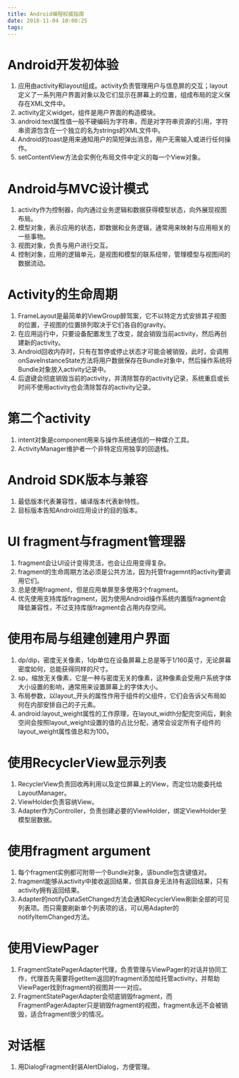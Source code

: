 ```yaml
---
title: Android编程权威指南
date: 2018-11-04 10:00:25
tags:
---
```


# Android开发初体验
1. 应用由activity和layout组成。activity负责管理用户与信息屏的交互；layout定义了一系列用户界面对象以及它们显示在屏幕上的位置，组成布局的定义保存在XML文件中。
1. activity定义widget，组件是用户界面的构造模块。
1. android:text属性值一般不硬编码为字符串，而是对字符串资源的引用，字符串资源包含在一个独立的名为strings的XML文件中。
1. Android的toast是用来通知用户的简短弹出消息，用户无需输入或进行任何操作。
1. setContentView方法会实例化布局文件中定义的每一个View对象。

# Android与MVC设计模式
1. activity作为控制器，向内通过业务逻辑和数据获得模型状态，向外展现视图布局。
1. 模型对象，表示应用的状态，即数据和业务逻辑，通常用来映射与应用相关的一些事物。
1. 视图对象，负责与用户进行交互。
1. 控制对象，应用的逻辑单元，是视图和模型的联系纽带，管理模型与视图间的数据流动。

# Activity的生命周期
1. FrameLayout是最简单的ViewGroup醉驾案，它不以特定方式安排其子视图的位置，子视图的位置排列取决于它们各自的gravity。
1. 在应用运行中，只要设备配置发生了改变，就会销毁当前activity，然后再创建新的activity。
1. Android回收内存时，只有在暂停或停止状态才可能会被销毁，此时，会调用onSaveInstanceState方法将用户数据保存在Bundle对象中，然后操作系统将Bundle对象放入activity记录中。
1. 后退键会彻底销毁当前的activity，并清除暂存的activity记录，系统重启或长时间不使用activity也会清除暂存的activity记录。

# 第二个activity
1. intent对象是component用来与操作系统通信的一种媒介工具。
1. ActivityManager维护者一个非特定应用独享的回退栈。

# Android SDK版本与兼容
1. 最低版本代表兼容性，编译版本代表新特性。
1. 目标版本告知Android应用设计的目的版本。

# UI fragment与fragment管理器
1. fragment会让UI设计变得灵活，也会让应用变得复杂。
1. fragment的生命周期方法必须是公共方法，因为托管fragemnt的activity要调用它们。
1. 总是使用fragment，但是应用单屏至多使用3个fragment。
1. 优先使用支持库版fragment，因为使用Android操作系统内置版fragment会降低兼容性，不过支持库版fragment会占用内存空间。

# 使用布局与组建创建用户界面
1. dp/dip，密度无关像素，1dp单位在设备屏幕上总是等于1/160英寸，无论屏幕密度如何，总能获得同样的尺寸。
1. sp，缩放无关像素，它是一种与密度无关的像素，这种像素会受用户系统字体大小设置的影响，通常用来设置屏幕上的字体大小。
1. 布局参数，以layout_开头的属性作用于组件的父组件，它们会告诉父布局如何在内部安排自己的子元素。
1. android:layout_weight属性的工作原理，在layout_width分配完空间后，剩余空间会按照layout_weight设置的值的占比分配，通常会设定所有子组件的layout_weight属性值总和为100。

# 使用RecyclerView显示列表 
1. RecyclerView负责回收再利用以及定位屏幕上的View，而定位功能委托给LayoutManager。
1. ViewHolder负责容纳View。
1. Adapter作为Controller，负责创建必要的ViewHolder，绑定ViewHolder至模型层数据。

# 使用fragment argument
1. 每个fragment实例都可附带一个Bundle对象，该bundle包含键值对。
1. fragment能够从activity中接收返回结果，但其自身无法持有返回结果，只有activity拥有返回结果。
1. Adapter的notifyDataSetChanged方法会通知RecyclerView刷新全部的可见列表项。而只需要刷新单个列表项的话，可以用Adapter的notifyItemChanged方法。

# 使用ViewPager
1. FragmentStatePagerAdapter代理，负责管理与ViewPager的对话并协同工作，代理首先需要将getItem返回的fragment添加给托管activity，并帮助ViewPager找到fragment的视图并一一对应。
1. FragmentStatePagerAdapter会彻底销毁fragment，而FragmentPagerAdapter只是销毁fragment的视图，fragment永远不会被销毁，适合fragment很少的情况。

# 对话框
1. 用DialogFragment封装AlertDialog，方便管理。


